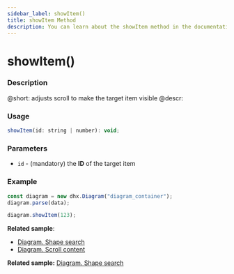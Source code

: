 ```yaml
---
sidebar_label: showItem()
title: showItem Method
description: You can learn about the showItem method in the documentation of the DHTMLX JavaScript Diagram library. Browse developer guides and API reference, try out code examples and live demos, and download a free 30-day evaluation version of DHTMLX Diagram.
---
```


# showItem()

### Description

@short: adjusts scroll to make the target item visible
@descr: 

### Usage

~~~jsx
showItem(id: string | number): void;
~~~

### Parameters

- `id` - (mandatory) the **ID** of the target item

### Example

~~~jsx {4}
const diagram = new dhx.Diagram("diagram_container");
diagram.parse(data);

diagram.showItem(123);
~~~

**Related sample**:
- [Diagram. Shape search](https://snippet.dhtmlx.com/d7kvzq4r)
- [Diagram. Scroll content](https://snippet.dhtmlx.com/f970hbym)

**Related sample:** [Diagram. Shape search](https://snippet.dhtmlx.com/d7kvzq4r)
